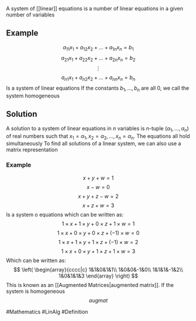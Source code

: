 A system of [[linear]] equations is a number of linear equations in a given number of variables
## Example
$$
a_{11}x_{1}+a_{12}x_{2}+\dots+a_{1n}x_{n}=b_{1}
$$
$$
a_{21}x_{1}+a_{22}x_{2}+\dots+a_{2n}x_{n}=b_{2}
$$
$$
\vdots
$$
$$
a_{n1}x_{1}+a_{n 2}x_{2}+\dots+a_{nn}x_{n}=b_{n}
$$
Is a system of linear equations
If the constants $b_{1},\dots,b_{n}$ are all 0, we call the system homogeneous
## Solution
A solution to a system of linear equations in $n$ variables is $n$-tuple ($\alpha_{1},\dots,\alpha_{n}$) of real numbers such that $x_{1}=\alpha_{1},x_{2}=\alpha_{2},\dots,x_{n}=\alpha_{n}$. The equations all hold simultaneously
To find all solutions of a linear system, we can also use a matrix representation
### Example
$$
x+y+w=1
$$
$$
x-w=0
$$
$$
x+y+z-w=2
$$
$$
x+z+w=3
$$
Is a system o equations which can be written as:
$$
1\times x+1\times y+0\times z+1\times w=1
$$
$$
1\times x+0\times y+0\times z+(-1)\times w=0
$$
$$
1\times x+1\times y+1\times z+(-1)\times w=2
$$
$$
1\times x+0\times y+1\times z+1\times w=3
$$
Which can be written as:
$$
\left(
\begin{array}{cccc|c}
1&1&0&1&1\\
1&0&0&-1&0\\
1&1&1&-1&2\\
1&0&1&1&3
\end{array}
\right)
$$
This is known as an [[Augmented Matrices|augmented matrix]]. If the system is homogeneous 
$$
augmat
$$

#Mathematics #LinAlg #Definition